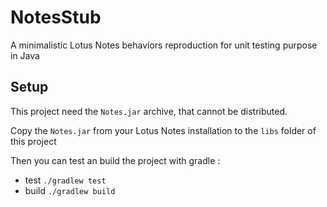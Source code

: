 # NotesStub
A minimalistic Lotus Notes behaviors reproduction for unit testing purpose in Java

## Setup
This project need the `Notes.jar` archive, that cannot be distributed.

Copy the `Notes.jar` from your Lotus Notes installation to the `libs` folder of this project

Then you can test an build the project with gradle :

* test `./gradlew test`
* build `./gradlew build`
